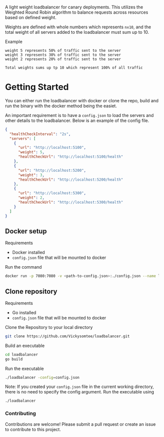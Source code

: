 A light weight loadbalancer for canary deployments. This utilizes the Weighted Round Robin algorithm to balance requests across resources based on defined weight.

Weights are defined with whole numbers which represents `nx10`, and the total weight of all servers added to the loadbalancer must sum up to 10.

Example
```
weight 5 represents 50% of traffic sent to the server
weight 3 represents 30% of traffic sent to the server
weight 2 represents 20% of traffic sent to the server

Total weights sums up tp 10 which represent 100% of all traffic
```

# Getting Started

You can either run the loadbalancer with docker or clone the repo, build and run the binary with the docker method being the easiet. 

An important requirement is to have a `config.json` to load the servers and other details to the loadbalancer. Below is an example of the config file.

```json
{
  "healthCheckInterval": "2s",
  "servers": [
    {
      "url": "http://localhost:5100",
      "weight": 5,
      "healthCheckUrl": "http://localhost:5100/health"
    },
    {
      "url": "http://localhost:5200",
      "weight": 3,
      "healthCheckUrl": "http://localhost:5200/health"
    },
    {
      "url": "http://localhost:5300",
      "weight": 2,
      "healthCheckUrl": "http://localhost:5300/health"
    }
  ]
}
```

## Docker setup
Requirements
- Docker installed
- `config.json` file that will be mounted to docker

Run the command

```sh
docker run -p 7080:7080 -v <path-to-config.json>:./config.json --name loadbalancer -d vickysomtee/loadbalancer
```

## Clone repository
Requirements
- Go installed
- `config.json` file that will be mounted to docker

Clone the Repository to your local directory
```sh
git clone https://github.com/Vickysomtee/loadbalancer.git
```

Build an executable
```sh
cd loadbalancer
go build
```
Run the executable 
```sh
./loadbalancer -config=config.json
```

Note: If you created your `config.json` file in the current working directory, there is no need to specify the config argument. Run the executable using

```sh
./loadbalancer
```

### Contributing
Contributions are welcome! Please submit a pull request or create an issue to contribute to this project.


